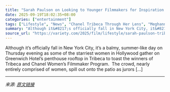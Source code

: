 ```yaml
---
title: "Sarah Paulson on Looking to Younger Filmmakers for Inspiration and Confronting Today’s Uncertain Political Moment: ‘Does There Need to Be a Revolution?’"
date: 2025-09-19T18:02:35+08:00
categories: ["entertainment"]
tags: ["Lifestyle", "News", "Chanel Tribeca Through Her Lens", "Meghann Fahy", "Sarah Paulson"]
summary: "Although it&#8217;s officially fall in New York City, it&#8217;s a balmy, summer-like day on Thursday evening as some of the starriest women in Hollywood gather on Greenwich Hotel&#8217;s penthouse ro"
source_url: "https://variety.com/2025/film/lifestyle/sarah-paulson-tribeca-chanel-through-her-lens-program-1236524423/"
---
```


Although it&#8217;s officially fall in New York City, it&#8217;s a balmy, summer-like day on Thursday evening as some of the starriest women in Hollywood gather on Greenwich Hotel&#8217;s penthouse rooftop in Tribeca to toast the winners of Tribeca&#160;and Chanel&#160;Women&#8217;s Filmmaker Program.&#160; The crowd, nearly entirely comprised of women, spill out onto the patio as jurors [&#8230;]

---

*来源: [原文链接](https://variety.com/2025/film/lifestyle/sarah-paulson-tribeca-chanel-through-her-lens-program-1236524423/)*
